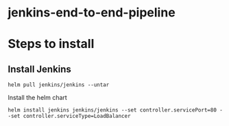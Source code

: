 # jenkins-end-to-end-pipeline

# Steps to install

## Install Jenkins
```
helm pull jenkins/jenkins --untar
```
Install the helm chart
```
helm install jenkins jenkins/jenkins --set controller.servicePort=80 --set controller.serviceType=LoadBalancer
```

